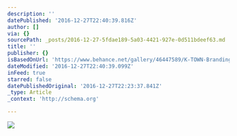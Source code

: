 ```yaml
---
description: ''
datePublished: '2016-12-27T22:40:39.816Z'
author: []
via: {}
sourcePath: _posts/2016-12-27-5fdae189-5a03-4421-927e-0d511bdeef63.md
title: ''
publisher: {}
isBasedOnUrl: 'https://www.behance.net/gallery/46447589/K-TOWN-Branding'
dateModified: '2016-12-27T22:40:39.099Z'
inFeed: true
starred: false
datePublishedOriginal: '2016-12-27T22:23:37.841Z'
_type: Article
_context: 'http://schema.org'

---
```

![](https://the-grid-user-content.s3-us-west-2.amazonaws.com/02cbd6ed-4b57-47b0-bd3e-766659fa70f1.jpg)